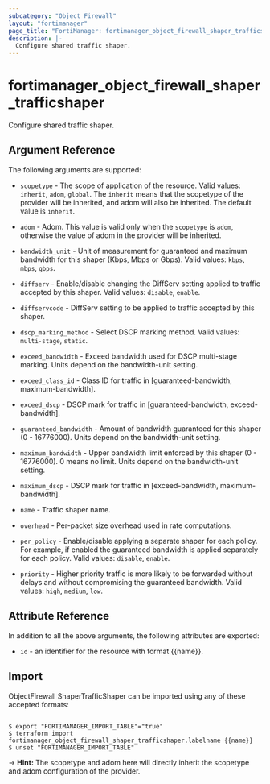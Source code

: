 ```yaml
---
subcategory: "Object Firewall"
layout: "fortimanager"
page_title: "FortiManager: fortimanager_object_firewall_shaper_trafficshaper"
description: |-
  Configure shared traffic shaper.
---
```


# fortimanager_object_firewall_shaper_trafficshaper
Configure shared traffic shaper.

## Argument Reference


The following arguments are supported:

* `scopetype` - The scope of application of the resource. Valid values: `inherit`, `adom`, `global`. The `inherit` means that the scopetype of the provider will be inherited, and adom will also be inherited. The default value is `inherit`.
* `adom` - Adom. This value is valid only when the `scopetype` is `adom`, otherwise the value of adom in the provider will be inherited.

* `bandwidth_unit` - Unit of measurement for guaranteed and maximum bandwidth for this shaper (Kbps, Mbps or Gbps). Valid values: `kbps`, `mbps`, `gbps`.

* `diffserv` - Enable/disable changing the DiffServ setting applied to traffic accepted by this shaper. Valid values: `disable`, `enable`.

* `diffservcode` - DiffServ setting to be applied to traffic accepted by this shaper.
* `dscp_marking_method` - Select DSCP marking method. Valid values: `multi-stage`, `static`.

* `exceed_bandwidth` - Exceed bandwidth used for DSCP multi-stage marking. Units depend on the bandwidth-unit setting.
* `exceed_class_id` - Class ID for traffic in [guaranteed-bandwidth, maximum-bandwidth].
* `exceed_dscp` - DSCP mark for traffic in [guaranteed-bandwidth, exceed-bandwidth].
* `guaranteed_bandwidth` - Amount of bandwidth guaranteed for this shaper (0 - 16776000). Units depend on the bandwidth-unit setting.
* `maximum_bandwidth` - Upper bandwidth limit enforced by this shaper (0 - 16776000). 0 means no limit. Units depend on the bandwidth-unit setting.
* `maximum_dscp` - DSCP mark for traffic in [exceed-bandwidth, maximum-bandwidth].
* `name` - Traffic shaper name.
* `overhead` - Per-packet size overhead used in rate computations.
* `per_policy` - Enable/disable applying a separate shaper for each policy. For example, if enabled the guaranteed bandwidth is applied separately for each policy. Valid values: `disable`, `enable`.

* `priority` - Higher priority traffic is more likely to be forwarded without delays and without compromising the guaranteed bandwidth. Valid values: `high`, `medium`, `low`.



## Attribute Reference

In addition to all the above arguments, the following attributes are exported:
* `id` - an identifier for the resource with format {{name}}.

## Import

ObjectFirewall ShaperTrafficShaper can be imported using any of these accepted formats:
```

$ export "FORTIMANAGER_IMPORT_TABLE"="true"
$ terraform import fortimanager_object_firewall_shaper_trafficshaper.labelname {{name}}
$ unset "FORTIMANAGER_IMPORT_TABLE"
```
-> **Hint:** The scopetype and adom here will directly inherit the scopetype and adom configuration of the provider.
